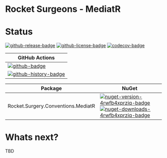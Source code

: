 # Rocket Surgeons - MediatR

# Status

<!-- badges -->
[![github-release-badge]][github-release]
[![github-license-badge]][github-license]
[![codecov-badge]][codecov]
<!-- badges -->

<!-- history badges -->
| GitHub Actions |
| -------------- |
| [![github-badge]][github] |
| [![github-history-badge]][github] |
<!-- history badges -->

<!-- nuget packages -->
| Package | NuGet |
| ------- | ----- |
| Rocket.Surgery.Conventions.MediatR | [![nuget-version-4rwfb4xprziq-badge]![nuget-downloads-4rwfb4xprziq-badge]][nuget-4rwfb4xprziq] |
<!-- nuget packages -->

# Whats next?

TBD

<!-- generated references -->
[github-release]: https://github.com/RocketSurgeonsGuild/MediatR.Extensions/releases/latest
[github-release-badge]: https://img.shields.io/github/release/RocketSurgeonsGuild/MediatR.Extensions.svg?logo=github&style=flat "Latest Release"
[github-license]: https://github.com/RocketSurgeonsGuild/MediatR.Extensions/blob/master/LICENSE
[github-license-badge]: https://img.shields.io/github/license/RocketSurgeonsGuild/MediatR.Extensions.svg?style=flat "License"
[codecov]: https://codecov.io/gh/RocketSurgeonsGuild/MediatR.Extensions
[codecov-badge]: https://img.shields.io/codecov/c/github/RocketSurgeonsGuild/MediatR.Extensions.svg?color=E03997&label=codecov&logo=codecov&logoColor=E03997&style=flat "Code Coverage"
[github]: https://github.com/RocketSurgeonsGuild/MediatR.Extensions/actions?query=workflow%3Aci
[github-badge]: https://img.shields.io/github/workflow/status/RocketSurgeonsGuild/MediatR.Extensions/ci.svg?label=github&logo=github&color=b845fc&logoColor=b845fc&style=flat "GitHub Actions Status"
[github-history-badge]: https://buildstats.info/github/chart/RocketSurgeonsGuild/MediatR.Extensions?includeBuildsFromPullRequest=false "GitHub Actions History"
[nuget-4rwfb4xprziq]: https://www.nuget.org/packages/Rocket.Surgery.Conventions.MediatR/
[nuget-version-4rwfb4xprziq-badge]: https://img.shields.io/nuget/v/Rocket.Surgery.Conventions.MediatR.svg?color=004880&logo=nuget&style=flat-square "NuGet Version"
[nuget-downloads-4rwfb4xprziq-badge]: https://img.shields.io/nuget/dt/Rocket.Surgery.Conventions.MediatR.svg?color=004880&logo=nuget&style=flat-square "NuGet Downloads"
<!-- generated references -->

<!-- nuke-data
github:
  owner: RocketSurgeonsGuild
  repository: MediatR.Extensions
-->
